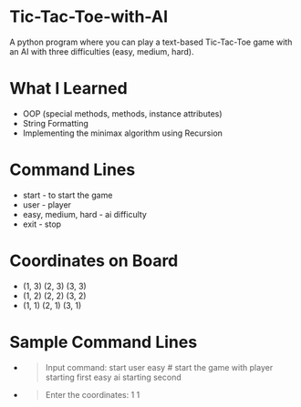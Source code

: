 # Tic-Tac-Toe-with-AI

A python program where you can play a text-based Tic-Tac-Toe game with an AI with three difficulties (easy, medium, hard). 

# What I Learned

- OOP (special methods, methods, instance attributes)
- String Formatting
- Implementing the minimax algorithm using Recursion

# Command Lines

- start - to start the game
- user - player
- easy, medium, hard - ai difficulty
- exit - stop 

# Coordinates on Board

- (1, 3) (2, 3) (3, 3)
- (1, 2) (2, 2) (3, 2)
- (1, 1) (2, 1) (3, 1)

# Sample Command Lines

- > Input command: start user easy # start the game with player starting first easy ai starting second
- > Enter the coordinates: 1 1


